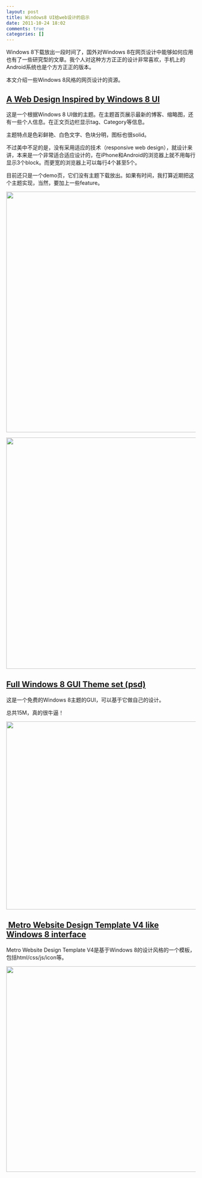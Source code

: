 ```yaml
---
layout: post
title: Windows8 UI给web设计的启示
date: 2011-10-24 18:02
comments: true
categories: []
---
```

Windows 8下载放出一段时间了，国外对Windows 8在网页设计中能够如何应用也有了一些研究型的文章。我个人对这种方方正正的设计非常喜欢，手机上的Android系统也是个方方正正的版本。

本文介绍一些Windows 8风格的网页设计的资源。

<!--more-->
<h2><a href="http://www.doublejdesign.co.uk/downloads/demo/windows8like/">A Web Design Inspired by Windows 8 UI</a></h2>
这是一个根据Windows 8 UI做的主题。在主题首页展示最新的博客、缩略图，还有一些个人信息。在正文页边栏显示tag、Category等信息。

主题特点是色彩鲜艳、白色文字、色块分明，图标也很solid。

不过美中不足的是，没有采用适应的技术（responsive web design），就设计来讲，本来是一个非常适合适应设计的，在iPhone和Android的浏览器上就不用每行显示3个block。而更宽的浏览器上可以每行4个甚至5个。

目前还只是一个demo页，它们没有主题下载放出。如果有时间，我打算近期把这个主题实现，当然，要加上一些feature。

<a href="http://www.doublejdesign.co.uk/downloads/demo/windows8like/"><img class="aligncenter size-large wp-image-999" title="win8like-01" src="http://yuguo.us/weblog/files/2011/10/win8like-01-1024x640.jpg" alt="" width="1024" height="640" /></a>

<a href="http://www.doublejdesign.co.uk/downloads/demo/windows8like/"><img class="aligncenter size-large wp-image-1000" title="win8likewp-03" src="http://yuguo.us/weblog/files/2011/10/win8likewp-03-1024x615.png" alt="" width="1024" height="615" /></a>
<h2><a title="Permanent Link to Full Windows 8 GUI Theme set (psd)" href="http://www.webdesignshock.com/windows-8-theme/" rel="bookmark">Full Windows 8 GUI Theme set (psd)</a></h2>
这是一个免费的Windows 8主题的GUI，可以基于它做自己的设计。

总共15M，真的很牛逼！

<a href="http://www.webdesignshock.com/windows-8-theme/"><img class="aligncenter size-full wp-image-1002" title="windows8" src="http://yuguo.us/weblog/files/2011/10/windows8.jpg" alt="" width="630" height="500" /></a>
<h2><a href="http://thecustomizewindows.com/2011/06/metro-website-design-template-v4-like-windows-8-interface/"> Metro Website Design Template V4 like Windows 8 interface</a></h2>
Metro Website Design Template V4是基于Windows 8的设计风格的一个模板，包括html/css/js/icon等。

<a href="http://thecustomizewindows.com/2011/06/metro-website-design-template-v4-like-windows-8-interface/"><img class="aligncenter size-full wp-image-1003" title="windows-metro" src="http://yuguo.us/weblog/files/2011/10/windows-metro.png" alt="" width="1001" height="547" /></a>
